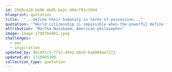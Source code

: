 ```yaml
---
id: 25b8ce20-bb96-4b85-ba2c-d84cf91c33b4
blueprint: quotation
title: '"...define their humanity in terms of possession..."'
quotation: '“World citizenship is impossible when the powerful define their humanity in terms of possessions, rather than the goods of the soul.”'
attribution: 'Martha Nussbaum, American philosopher'
image: image-1708784401.jpeg
challenges:
  - war
  - inspiration
updated_by: 46c097c5-771c-49e2-b8c6-ba6009ae7172
updated_at: 1718905309
collection_type: quotation
---
```


